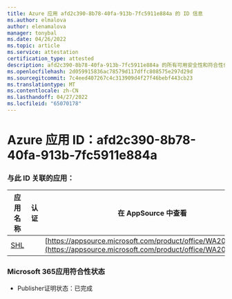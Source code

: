 ```yaml
---
title: Azure 应用 afd2c390-8b78-40fa-913b-7fc5911e884a 的 ID 信息
ms.author: elmalova
author: elenamalova
manager: tonybal
ms.date: 04/26/2022
ms.topic: article
ms.service: attestation
certification_type: attested
description: afd2c390-8b78-40fa-913b-7fc5911e884a 的所有可用安全性和符合性信息。
ms.openlocfilehash: 2d059915836ac78579d117dffc808575e297d29d
ms.sourcegitcommit: 7c4eed407267c4c313909d4f27f46bebf443cb23
ms.translationtype: MT
ms.contentlocale: zh-CN
ms.lasthandoff: 04/27/2022
ms.locfileid: "65070178"
---
```

# <a name="azure-app-id-afd2c390-8b78-40fa-913b-7fc5911e884a"></a>Azure 应用 ID：afd2c390-8b78-40fa-913b-7fc5911e884a


### <a name="apps-associated-with-this-id"></a>与此 ID 关联的应用：
| **应用名称** | **认证** | **在 AppSource 中查看** |
|--------------|---------------|-----------------------|
| [SHL](../forward/WA200002887.md) |  | [https://appsource.microsoft.com/product/office/WA200002887](https://appsource.microsoft.com/product/office/WA200002887) |

### <a name="microsoft-365-app-compliance-status"></a>Microsoft 365应用符合性状态
- Publisher证明状态：已完成
